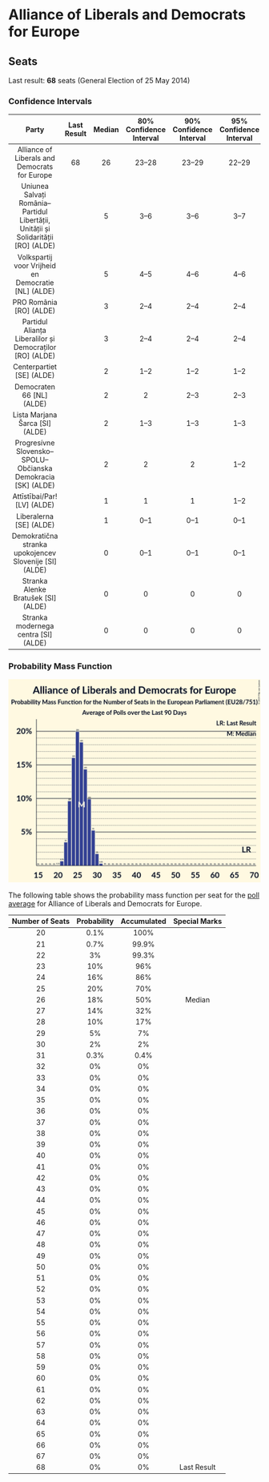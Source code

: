 # Alliance of Liberals and Democrats for Europe

## Seats

Last result: **68** seats (General Election of 25 May 2014)

### Confidence Intervals

| Party | Last Result | Median | 80% Confidence Interval | 90% Confidence Interval | 95% Confidence Interval | 99% Confidence Interval |
|:-----:|:-----------:|:------:|:-----------------------:|:-----------------------:|:-----------------------:|:-----------------------:|
| Alliance of Liberals and Democrats for Europe | 68 | 26 | 23–28 | 23–29 | 22–29 | 21–30 |
| Uniunea Salvați România–Partidul Libertății, Unității și Solidarității [RO] (ALDE) | | 5 | 3–6 | 3–6 | 3–7 | 3–7 |
| Volkspartij voor Vrijheid en Democratie [NL] (ALDE) | | 5 | 4–5 | 4–6 | 4–6 | 4–6 |
| PRO România [RO] (ALDE) | | 3 | 2–4 | 2–4 | 2–4 | 2–5 |
| Partidul Alianța Liberalilor și Democraților [RO] (ALDE) | | 3 | 2–4 | 2–4 | 2–4 | 2–5 |
| Centerpartiet [SE] (ALDE) | | 2 | 1–2 | 1–2 | 1–2 | 1–2 |
| Democraten 66 [NL] (ALDE) | | 2 | 2 | 2–3 | 2–3 | 1–3 |
| Lista Marjana Šarca [SI] (ALDE) | | 2 | 1–3 | 1–3 | 1–3 | 1–3 |
| Progresívne Slovensko–SPOLU–Občianska Demokracia [SK] (ALDE) | | 2 | 2 | 2 | 1–2 | 1–2 |
| Attīstībai/Par! [LV] (ALDE) | | 1 | 1 | 1 | 1–2 | 1–2 |
| Liberalerna [SE] (ALDE) | | 1 | 0–1 | 0–1 | 0–1 | 0–1 |
| Demokratična stranka upokojencev Slovenije [SI] (ALDE) | | 0 | 0–1 | 0–1 | 0–1 | 0–1 |
| Stranka Alenke Bratušek [SI] (ALDE) | | 0 | 0 | 0 | 0 | 0 |
| Stranka modernega centra [SI] (ALDE) | | 0 | 0 | 0 | 0 | 0 |

### Probability Mass Function

![Graph with seats probability mass function not yet produced](average-2019-05-31-seats-pmf-allianceofliberalsanddemocratsforeurope.png "Seats Probability Mass Function")

The following table shows the probability mass function per seat for the [poll average](average-2019-05-31.html) for Alliance of Liberals and Democrats for Europe.

| Number of Seats | Probability | Accumulated | Special Marks |
|:---------------:|:-----------:|:-----------:|:-------------:|
| 20 | 0.1% | 100% |  |
| 21 | 0.7% | 99.9% |  |
| 22 | 3% | 99.3% |  |
| 23 | 10% | 96% |  |
| 24 | 16% | 86% |  |
| 25 | 20% | 70% |  |
| 26 | 18% | 50% | Median |
| 27 | 14% | 32% |  |
| 28 | 10% | 17% |  |
| 29 | 5% | 7% |  |
| 30 | 2% | 2% |  |
| 31 | 0.3% | 0.4% |  |
| 32 | 0% | 0% |  |
| 33 | 0% | 0% |  |
| 34 | 0% | 0% |  |
| 35 | 0% | 0% |  |
| 36 | 0% | 0% |  |
| 37 | 0% | 0% |  |
| 38 | 0% | 0% |  |
| 39 | 0% | 0% |  |
| 40 | 0% | 0% |  |
| 41 | 0% | 0% |  |
| 42 | 0% | 0% |  |
| 43 | 0% | 0% |  |
| 44 | 0% | 0% |  |
| 45 | 0% | 0% |  |
| 46 | 0% | 0% |  |
| 47 | 0% | 0% |  |
| 48 | 0% | 0% |  |
| 49 | 0% | 0% |  |
| 50 | 0% | 0% |  |
| 51 | 0% | 0% |  |
| 52 | 0% | 0% |  |
| 53 | 0% | 0% |  |
| 54 | 0% | 0% |  |
| 55 | 0% | 0% |  |
| 56 | 0% | 0% |  |
| 57 | 0% | 0% |  |
| 58 | 0% | 0% |  |
| 59 | 0% | 0% |  |
| 60 | 0% | 0% |  |
| 61 | 0% | 0% |  |
| 62 | 0% | 0% |  |
| 63 | 0% | 0% |  |
| 64 | 0% | 0% |  |
| 65 | 0% | 0% |  |
| 66 | 0% | 0% |  |
| 67 | 0% | 0% |  |
| 68 | 0% | 0% | Last Result |


